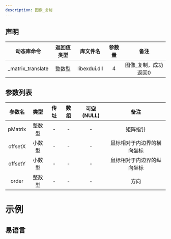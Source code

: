 ```yaml
---
description: 图像_复制
---
```





## 声明

|动态库命令| 返回值类型|库文件名|参数量| 备注|
|:--:|:--:|:--:|:--:|:--:|
| _matrix_translate |  整数型 |  libexdui.dll | 4 | 图像_复制，成功返回0 |

## 参数列表

| 参数名  |  类型  | 传址 | 数组 | 可空(NULL) |            备注            |
| :-----: | :----: | :--: | :--: | :--------: | :------------------------: |
| pMatrix | 整数型 |  -   |  -   |     -      |          矩阵指针          |
| offsetX | 小数型 |  -   |  -   |     -      | 鼠标相对于内边界的横向坐标 |
| offsetY | 小数型 |  -   |  -   |     -      | 鼠标相对于内边界的纵向坐标 |
|  order  | 整数型 |  -   |  -   |     -      |            方向            |


# 示例

## 易语言

```basic

```
